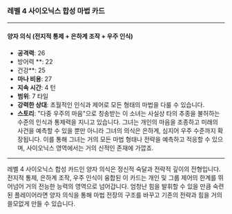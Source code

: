 ### 레벨 4 사이오닉스 합성 마법 카드

---

#### 양자 의식 (전지적 통제 + 은하계 조작 + 우주 인식)

- **공격력**: 26
- 방어력 **: 22
- 건강**: 25
- **마나 비용**: 27
- **지속 시간**: 4 턴
- **범위**: 7 타일
- **강력한 상대**: 초월적인 인식과 제어로 모든 형태의 마법을 다룰 수 있습니다.
- **스토리**: "다중 우주의 마음"으로 칭송받는 이 소녀는 사실상 타의 추종을 불허하는 수준의 인식과 통제력을 지니고 있습니다. 그녀는 개인의 마음을 조종하고 미래의 사건을 예측할 수 있을 뿐만 아니라 그녀의 의식은 은하계, 심지어 우주 수준까지 확장됩니다. 이를 통해 그녀는 거의 모든 마법 형태나 전략을 예측하고 적응할 수 있으며, 사이오닉스 영역에서는 거의 신적인 존재에 가깝죠.

---

레벨 4 사이오닉스 합성 카드인 양자 의식은 정신적 숙달과 전략적 깊이의 전형입니다. 전지적 통제, 은하계 조작, 우주 인식이 융합된 이 카드는 개인 및 그룹 제어의 한계를 뛰어넘어 거의 전능한 능력의 영역으로 넘어갑니다. 엄청난 힘을 발휘할 수 있을 만큼 숙련된 플레이어라면 양자 의식을 통해 마법 전장의 구조를 바꾸고 기존의 전략과 힘을 거의 쓸모없게 만들 수 있습니다.